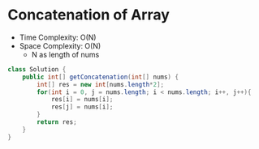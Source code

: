 # Concatenation of Array

- Time Complexity: O(N)
- Space Complexity: O(N)
  - N as length of nums

```java
class Solution {
    public int[] getConcatenation(int[] nums) {
        int[] res = new int[nums.length*2];
        for(int i = 0, j = nums.length; i < nums.length; i++, j++){
            res[i] = nums[i];
            res[j] = nums[i];
        }
        return res;
    }
}
```

